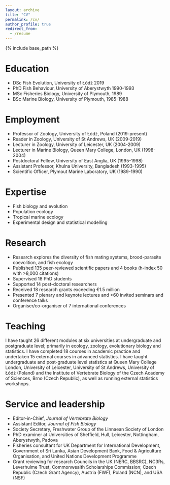 ```yaml
---
layout: archive
title: "CV"
permalink: /cv/
author_profile: true
redirect_from:
  - /resume
---
```


{% include base_path %}

Education
======
* DSc Fish Evolution, University of Łódź 2019
* PhD Fish Behaviour, University of Aberystwyth 1990-1993
* MSc Fisheries Biology, University of Plymouth, 1989
* BSc Marine Biology, University of Plymouth, 1985-1988


Employment
======
* Professor of Zoology, University of Łódź, Poland (2019-present)
* Reader in Zoology, University of St Andrews, UK (2009-2019)
* Lecturer in Zoology, University of Leicester, UK (2004-2009)
* Lecturer in Marine Biology, Queen Mary College, London, UK (1998-2004)
* Postdoctoral Fellow, University of East Anglia, UK (1995-1998)
* Assistant Professor, Khulna University, Bangladesh (1993-1995)
* Scientific Officer, Plymout Marine Laboratory, UK (1989-1990)


Expertise
======
* Fish biology and evolution
* Population ecology
* Tropical marine ecology
* Experimental design and statistical modelling


Research
======
* Research explores the diversity of fish mating systems, brood-parasite coevolition, and fish ecology
* Published 135 peer-reviewed scientific papers and 4 books (h-index 50 with >8,000 citations)
* Supervised 18 PhD students
* Supported 14 post-doctoral researchers
* Received 18 research grants exceeding €1.5 million
* Presented 7 plenary and keynote lectures and >60 invited seminars and conference talks
* Organiser/co-organiser of 7 international conferences


Teaching
======
I have taught 26 different modules at six universities at undergraduate and postgraduate level; primarily in ecology, zoology, evolutionary biology and statistics. I have completed 18 courses in academic practice and undertaken 15 external courses in advanced statistics. I have taught undergraduate and post-graduate level statistics at Queen Mary College London, University of Leicester, University of St Andrews, University of Łódź (Poland) and the Institute of Vertebrate Biology of the Czech Academy of Sciences, Brno (Czech Republic), as well as running external statistics workshops.

  
Service and leadership
======
* Editor-in-Chief, *Journal of Vertebrate Biology*
* Assistant Editor, *Journal of Fish Biology*
* Society Secretary, Freshwater Group of the Linnaean Society of London
* PhD examiner at Universities of Sheffield, Hull, Leicester, Nottingham, Aberystwyth, Padova
* Fisheries consultant for UK Department for International Development, Government of Sri Lanka, Asian Development Bank, Food & Agriculture Organisation, and United Nations Development Programme
* Grant reviewing for research Councils in the UK (NERC, BBSRC), NC3Rs, Leverhulme Trust, Commonwealth Scholarships Commission; Czech Republic (Czech Grant Agency), Austria (FWF), Poland (NCN), and USA (NSF)

